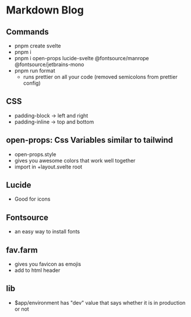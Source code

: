 # Markdown Blog

## Commands

- pnpm create svelte
- pnpm i
- pnpm i open-props lucide-svelte @fontsource/manrope @fontsource/jetbrains-mono
- pnpm run format
  - runs prettier on all your code (removed semicolons from prettier config)

## CSS

- padding-block -> left and right
- padding-inline -> top and bottom

## open-props: Css Variables similar to tailwind

- open-props.style
- gives you awesome colors that work well together
- import in +layout.svelte root

## Lucide

- Good for icons

## Fontsource

- an easy way to install fonts

## fav.farm

- gives you favicon as emojis
- add to html header

## lib

- $app/environment has "dev" value that says whether it is in production or not
